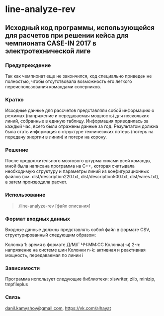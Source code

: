 # line-analyze-rev

## Исходный код программы, использующейся для расчетов при решении кейса для чемпионата CASE-IN 2017 в электротехнической лиге

### Предупреждение

Так как чемпионат еще не закончился, код специально приведен не полностью, чтобы отсутствовала возможность его легкого переиспользования командами соперников.

### Кратко

Исходные данные для рассчетов представляли собой информацию о режимах (напряжение и передаваемая мощность) для нескольких линий, собранные в единую таблицу. Информация приводилась за каждый час, всего были отражены данные за год. Результатом должна была стать информация о структуре техническких потерь (потерь на передачу энергии в линии) и потери на корону.

### Решение

После продолжительного мозгового штурма силами всей команды, мной была написана программа на C++, которая считывала необходимую структуру и параметры линий из конфигурационных файлов (см. dist/description220.txt, dist/description500.txt, dist/wires.txt), а затем производила расчет. 

### Использование

> ./line-analyze-rev [файл описания]

### Формат входных данных

Входные данные должны представлять собой файл в формате CSV, структурированный следующим образом:

Колонка 1: время в формате Д/М/Г ЧЧ:ММ:СС
Колонка(-и) 2-n: напряжение на системе шин
Колонки n-k: активная и реактивная мощность, передаваемая по линии i

### Зависимости

Программа использует следующие библиотеки: xlswriter, zlib, minizip, tmpfileplus

### Связь

danil.kamyshov@gmail.com, https://vk.com/alhayat